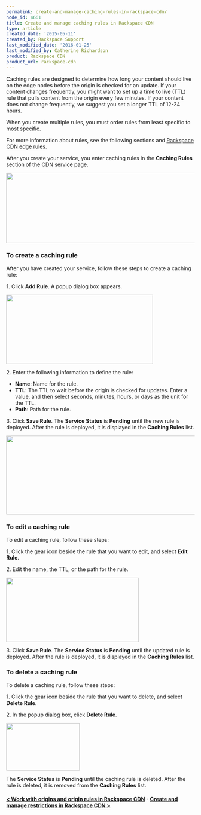 ```yaml
---
permalink: create-and-manage-caching-rules-in-rackspace-cdn/
node_id: 4661
title: Create and manage caching rules in Rackspace CDN
type: article
created_date: '2015-05-11'
created_by: Rackspace Support
last_modified_date: '2016-01-25'
last_modified_by: Catherine Richardson
product: Rackspace CDN
product_url: rackspace-cdn
---
```


Caching rules are designed to determine how long your content should
live on the edge nodes before the origin is checked for an update. If
your content changes frequently, you might want to set up a time to live
(TTL) rule that pulls content from the origin every few minutes. If your
content does not change frequently, we suggest you set a longer TTL of
12-24 hours.

When you create multiple rules, you must order rules from least specific
to most specific.

For more information about rules, see the following sections and
[Rackspace CDN edge
rules](/how-to/rackspace-cdn-edge-rules).

After you create your service, you enter caching rules in the **Caching
Rules** section of the CDN service page.

<img src="https://8026b2e3760e2433679c-fffceaebb8c6ee053c935e8915a3fbe7.ssl.cf2.rackcdn.com/field/image/Screen%20Shot%202015-10-02%20at%2011.19.22%20AM.png" width="604" height="188" />

### To create a caching rule

After you have created your service, follow these steps to create a
caching rule:

1\. Click **Add Rule**. A popup dialog box appears.

<img src="https://8026b2e3760e2433679c-fffceaebb8c6ee053c935e8915a3fbe7.ssl.cf2.rackcdn.com/field/image/Screen%20Shot%202015-10-02%20at%2011.22.58%20AM.png" width="392" height="185" />

2\. Enter the following information to define the rule:

-   **Name**: Name for the rule.
-   **TTL**: The TTL to wait before the origin is checked for updates.
    Enter a value, and then select seconds, minutes, hours, or days as
    the unit for the TTL.
-   **Path**: Path for the rule.

3\. Click **Save Rule**. The **Service Status** is **Pending** until the
new rule is deployed. After the rule is deployed, it is displayed in the
**Caching Rules** list.

<img src="https://8026b2e3760e2433679c-fffceaebb8c6ee053c935e8915a3fbe7.ssl.cf2.rackcdn.com/field/image/Screen%20Shot%202015-10-02%20at%2011.28.41%20AM.png" width="635" height="211" />



### To edit a caching rule

To edit a caching rule, follow these steps:

1\. Click the gear icon beside the rule that you want to edit, and select
**Edit Rule**.

2\. Edit the name, the TTL, or the path for the rule.

<img src="https://8026b2e3760e2433679c-fffceaebb8c6ee053c935e8915a3fbe7.ssl.cf2.rackcdn.com/field/image/Screen%20Shot%202015-10-02%20at%2011.39.23%20AM.png" width="354" height="172" />

3\. Click **Save Rule**. The **Service Status** is **Pending** until the
updated rule is deployed. After the rule is deployed, it is displayed in
the **Caching Rules** list.



### To delete a caching rule

To delete a caching rule, follow these steps:

1\. Click the gear icon beside the rule that you want to delete, and
select **Delete Rule**.

2\. In the popup dialog box, click **Delete Rule**.

<img src="https://8026b2e3760e2433679c-fffceaebb8c6ee053c935e8915a3fbe7.ssl.cf2.rackcdn.com/field/image/DeleteOriginRule_0.png" width="196" height="127" />

The **Service Status** is **Pending** until the caching rule is deleted.
After the rule is deleted, it is removed from the **Caching Rules**
list.



#### [&lt; Work with origins and origin rules in Rackspace CDN](/how-to/work-with-origins-and-origin-rules-in-rackspace-cdn)    -    [Create and manage restrictions in Rackspace CDN &gt;](/how-to/create-and-manage-restrictions-in-rackspace-cdn)
